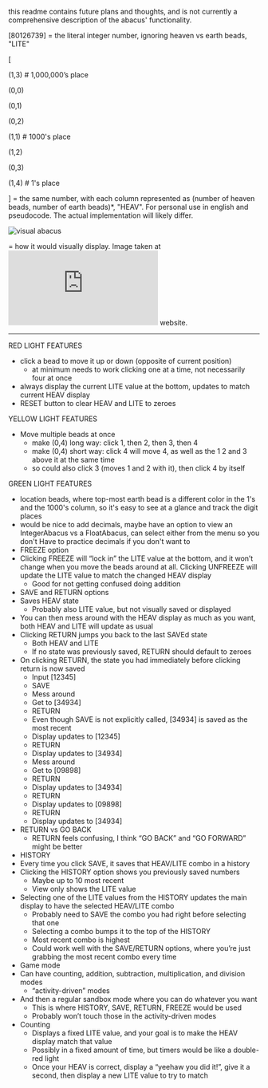 this readme contains future plans and thoughts, and is not currently a comprehensive description of the abacus' functionality.


[80126739] = the literal integer number, ignoring heaven vs earth beads, "LITE"

[

(1,3)	# 1,000,000’s place

(0,0)

(0,1)

(0,2)

(1,1)	# 1000's place

(1,2)

(0,3)

(1,4)	# 1's place

]
= the same number, with each column represented as (number of heaven beads, number of earth beads)*, "HEAV". For personal use in english and pseudocode. The actual implementation will likely differ.

 ![visual abacus](https://github.com/lmgarvey/abacus/assets/94126547/5fa5d08f-00ba-4c8e-b4e2-bb8bf382e0a5)

= how it would visually display. Image taken at ![this](https://www.mathematik.uni-marburg.de/~thormae/lectures/ti1/code/abacus/soroban.html) website.


---

RED LIGHT FEATURES

- click a bead to move it up or down (opposite of current position)
  - at minimum needs to work clicking one at a time, not necessarily four at once
-	always display the current LITE value at the bottom, updates to match current HEAV display
-	RESET button to clear HEAV and LITE to zeroes

YELLOW LIGHT FEATURES

- Move multiple beads at once
  -	make (0,4) long way: click 1, then 2, then 3, then 4
  -	make (0,4) short way: click 4 will move 4, as well as the 1 2 and 3 above it at the same time
  -	so could also click 3 (moves 1 and 2 with it), then click 4 by itself

GREEN LIGHT FEATURES

- location beads, where top-most earth bead is a different color in the 1's and the 1000's column, so it's easy to see at a glance and track the digit places
-	would be nice to add decimals, maybe have an option to view an IntegerAbacus vs a FloatAbacus, can select either from the menu so you don't Have to practice decimals if you don't want to
-	FREEZE option
  -	Clicking FREEZE will “lock in” the LITE value at the bottom, and it won’t change when you move the beads around at all. Clicking UNFREEZE will update the LITE value to match the changed HEAV display
    -	Good for not getting confused doing addition
-	SAVE and RETURN options
  -	Saves HEAV state
    -	Probably also LITE value, but not visually saved or displayed
  -	You can then mess around with the HEAV display as much as you want, both HEAV and LITE will update as usual
  -	Clicking RETURN jumps you back to the last SAVEd state
    -	Both HEAV and LITE
    -	If no state was previously saved, RETURN should default to zeroes
  -	On clicking RETURN, the state you had immediately before clicking return is now saved
    -	Input [12345]
    -	SAVE
    -	Mess around
    -	Get to [34934]
    -	RETURN
      -	Even though SAVE is not explicitly called, [34934] is saved as the most recent
    -	Display updates to [12345]
    -	RETURN
    -	Display updates to [34934]
    -	Mess around
    -	Get to [09898]
    -	RETURN
    -	Display updates to [34934]
    -	RETURN
    -	Display updates to [09898]
    -	RETURN
    -	Display updates to [34934]
  -	RETURN vs GO BACK
    -	RETURN feels confusing, I think “GO BACK” and “GO FORWARD” might be better
-	HISTORY
  -	Every time you click SAVE, it saves that HEAV/LITE combo in a history
  -	Clicking the HISTORY option shows you previously saved numbers
    -	Maybe up to 10 most recent
    -	View only shows the LITE value
  -	Selecting one of the LITE values from the HISTORY updates the main display to have the selected HEAV/LITE combo
    -	Probably need to SAVE the combo you had right before selecting that one
    -	Selecting a combo bumps it to the top of the HISTORY
      -	Most recent combo is highest
      -	Could work well with the SAVE/RETURN options, where you’re just grabbing the most recent combo every time
-	Game mode
  -	Can have counting, addition, subtraction, multiplication, and division modes
    -	“activity-driven” modes
  -	And then a regular sandbox mode where you can do whatever you want
    -	This is where HISTORY, SAVE, RETURN, FREEZE would be used
    -	Probably won’t touch those in the activity-driven modes
  -	Counting
    -	Displays a fixed LITE value, and your goal is to make the HEAV display match that value
      -	Possibly in a fixed amount of time, but timers would be like a double-red light
    -	Once your HEAV is correct, display a “yeehaw you did it!”, give it a second, then display a new LITE value to try to match



